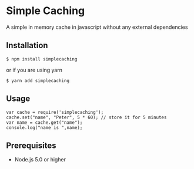 # Simple Caching
A simple in memory cache in javascript without any external dependencies

## Installation
```
$ npm install simplecaching
```
or if you are using yarn
```
$ yarn add simplecaching
```

## Usage
```
var cache = require('simplecaching');
cache.set("name", "Peter", 5 * 60); // store it for 5 minutes
var name = cache.get("name");
console.log("name is ",name);
```

## Prerequisites

- Node.js 5.0 or higher
